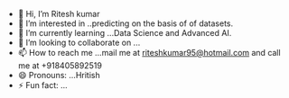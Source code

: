 - 👋 Hi, I’m Ritesh kumar
- 👀 I’m interested in ..predicting on the basis of  of datasets.
- 🌱 I’m currently learning ...Data Science and Advanced AI.
- 💞️ I’m looking to collaborate on ...
- 📫 How to reach me ...mail me at riteshkumar95@hotmail.com and call me at +918405892519
- 😄 Pronouns: ...Hritish
- ⚡ Fun fact: ...

<!---
riteshkr95/riteshkr95 is a ✨ special ✨ repository because its `README.md` (this file) appears on your GitHub profile.
You can click the Preview link to take a look at your changes.
--->
